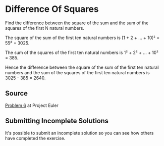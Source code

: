 # Difference Of Squares

Find the difference between the square of the sum
and the sum of the squares
of the first N natural numbers.

The square of the sum of the first ten natural numbers is
(1 + 2 + ... + 10)² = 55² = 3025.

The sum of the squares of the first ten natural numbers is
1² + 2² + ... + 10² = 385.

Hence the difference
between the square of the sum of the first ten natural numbers
and the sum of the squares of the first ten natural numbers
is 3025 - 385 = 2640.

## Source

[Problem 6](http://projecteuler.net/problem=6)
at Project Euler

## Submitting Incomplete Solutions

It's possible to submit an incomplete solution
so you can see how others have completed the exercise.
